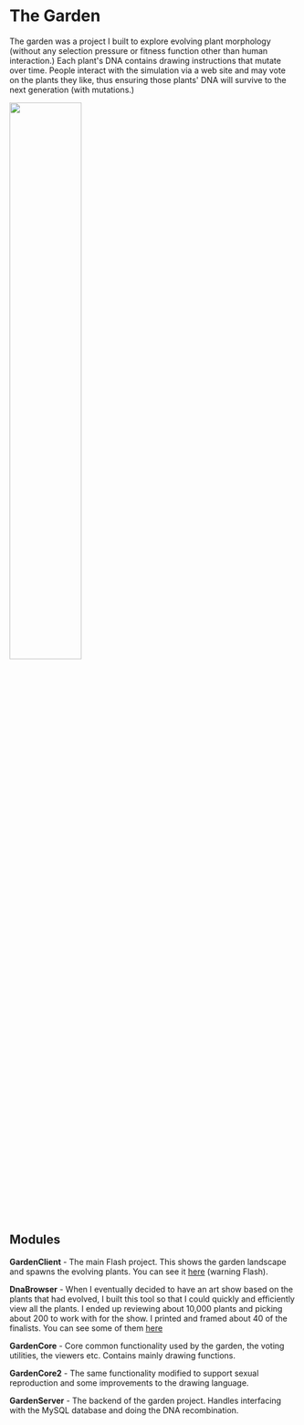 # The Garden

The garden was a project I built to explore evolving plant morphology (without any selection pressure or fitness function other than human interaction.) Each plant's DNA contains drawing instructions that mutate over time. People interact with the simulation via a web site and may vote on the plants they like, thus ensuring those plants' DNA will survive to the next generation (with mutations.)

<img src="http://nateboxer.net/art/2009/i/amberlangua.png" width="50%" height="50%"/>

## Modules

**GardenClient** - The main Flash project. This shows the garden landscape and spawns the evolving plants. You can see it [here](http://nateboxer.net/garden/) (warning Flash).

**DnaBrowser** - When I eventually decided to have an art show based on the plants that had evolved, I built this tool so that I could quickly and efficiently view all the plants. I ended up reviewing about 10,000 plants and picking about 200 to work with for the show. I printed and framed about 40 of the finalists. You can see some of them [here](http://nateboxer.net/art/2009/)

**GardenCore** - Core common functionality used by the garden, the voting utilities, the viewers etc. Contains mainly drawing functions.

**GardenCore2** - The same functionality modified to support sexual reproduction and some improvements to the drawing language.

**GardenServer** - The backend of the garden project. Handles interfacing with the MySQL database and doing the DNA recombination.
